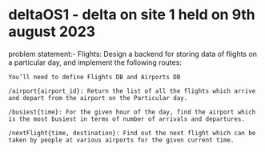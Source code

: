 # deltaOS1 - delta on site 1 held on 9th august 2023

problem statement:-
Flights: Design a backend for storing data of flights on a particular day, and implement the following routes:
	
	You’ll need to define Flights DB and Airports DB

	/airport{airport_id}: Return the list of all the flights which arrive and depart from the airport on the Particular day.

	/busiest{time}: For the given hour of the day, find the airport which is the most busiest in terms of number of arrivals and departures.
	
	/nextFlight{time, destination}: Find out the next flight which can be taken by people at various airports for the given current time.
